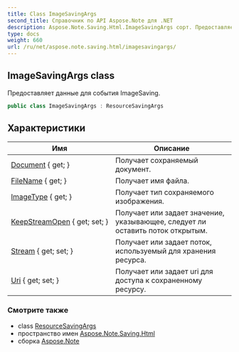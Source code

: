 ```yaml
---
title: Class ImageSavingArgs
second_title: Справочник по API Aspose.Note для .NET
description: Aspose.Note.Saving.Html.ImageSavingArgs сорт. Предоставляет данные для события ImageSaving.
type: docs
weight: 660
url: /ru/net/aspose.note.saving.html/imagesavingargs/
---
```

## ImageSavingArgs class

Предоставляет данные для события ImageSaving.

```csharp
public class ImageSavingArgs : ResourceSavingArgs
```

## Характеристики

| Имя | Описание |
| --- | --- |
| [Document](../../aspose.note.saving.html/resourcesavingargs/document/) { get; } | Получает сохраняемый документ. |
| [FileName](../../aspose.note.saving.html/resourcesavingargs/filename/) { get; } | Получает имя файла. |
| [ImageType](../../aspose.note.saving.html/imagesavingargs/imagetype/) { get; } | Получает тип сохраняемого изображения. |
| [KeepStreamOpen](../../aspose.note.saving.html/resourcesavingargs/keepstreamopen/) { get; set; } | Получает или задает значение, указывающее, следует ли оставить поток открытым. |
| [Stream](../../aspose.note.saving.html/resourcesavingargs/stream/) { get; set; } | Получает или задает поток, используемый для хранения ресурса. |
| [Uri](../../aspose.note.saving.html/resourcesavingargs/uri/) { get; set; } | Получает или задает uri для доступа к сохраненному ресурсу. |

### Смотрите также

* class [ResourceSavingArgs](../resourcesavingargs/)
* пространство имен [Aspose.Note.Saving.Html](../../aspose.note.saving.html/)
* сборка [Aspose.Note](../../)



